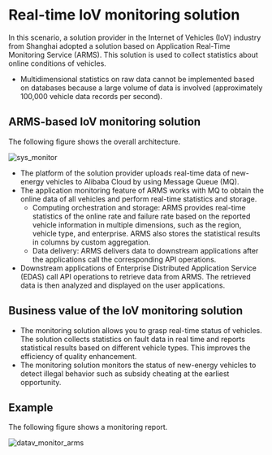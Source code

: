 # Real-time IoV monitoring solution

In this scenario, a solution provider in the Internet of Vehicles \(IoV\) industry from Shanghai adopted a solution based on Application Real-Time Monitoring Service \(ARMS\). This solution is used to collect statistics about online conditions of vehicles.

-   Multidimensional statistics on raw data cannot be implemented based on databases because a large volume of data is involved \(approximately 100,000 vehicle data records per second\).

## ARMS-based IoV monitoring solution

The following figure shows the overall architecture.

![sys_monitor](https://static-aliyun-doc.oss-accelerate.aliyuncs.com/assets/img/en-US/2360537751/p43443.png)

-   The platform of the solution provider uploads real-time data of new-energy vehicles to Alibaba Cloud by using Message Queue \(MQ\).
-   The application monitoring feature of ARMS works with MQ to obtain the online data of all vehicles and perform real-time statistics and storage.
    -   Computing orchestration and storage: ARMS provides real-time statistics of the online rate and failure rate based on the reported vehicle information in multiple dimensions, such as the region, vehicle type, and enterprise. ARMS also stores the statistical results in columns by custom aggregation.
    -   Data delivery: ARMS delivers data to downstream applications after the applications call the corresponding API operations.
-   Downstream applications of Enterprise Distributed Application Service \(EDAS\) call API operations to retrieve data from ARMS. The retrieved data is then analyzed and displayed on the user applications.

## Business value of the IoV monitoring solution

-   The monitoring solution allows you to grasp real-time status of vehicles. The solution collects statistics on fault data in real time and reports statistical results based on different vehicle types. This improves the efficiency of quality enhancement.
-   The monitoring solution monitors the status of new-energy vehicles to detect illegal behavior such as subsidy cheating at the earliest opportunity.

## Example

The following figure shows a monitoring report.

![datav_monitor_arms](../images/p43444.png)

